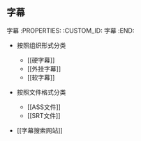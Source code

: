 字幕
---------------------------

字幕
   :PROPERTIES:
   :CUSTOM_ID: 字幕
   :END:

- 按照组织形式分类

  - [[硬字幕]]
  - [[外挂字幕]]
  - [[软字幕]]

- 按照文件格式分类

  - [[ASS文件]]
  - [[SRT文件]]

- [[字幕搜索网站]]
